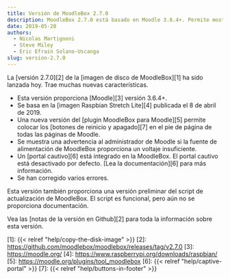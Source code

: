 ```yaml
---
title: Versión de MoodleBox 2.7.0
description: MoodleBox 2.7.0 está basado en Moodle 3.6.4+. Permite mostrar los botones de reinicio y parada en el pie de página de todas las páginas de Moodle.
date: 2019-05-20
authors:
  - Nicolas Martignoni
  - Steve Miley
  - Eric Efrain Solano-Uscanga
slug: version-2.7.0
---
```


La [versión 2.7.0][2] de la [imagen de disco de MoodleBox][1] ha sido lanzada hoy. Trae muchas nuevas características.

  - Esta versión proporciona [Moodle][3] versión 3.6.4+.
  - Se basa en la [imagen Raspbian Stretch Lite][4] publicada el 8 de abril de 2019.
  - Una nueva versión del [plugin MoodleBox para Moodle][5] permite colocar los [botones de reinicio y apagado][7] en el pie de página de todas las páginas de Moodle.
  - Se muestra una advertencia al administrador de Moodle si la fuente de alimentación de MoodleBox proporciona un voltaje insuficiente.
  - Un [portal cautivo][6] está integrado en la MoodleBox. El portal cautivo está desactivado por defecto. [Lea la documentación][6] para más información.
  - Se han corregido varios errores.

Esta versión también proporciona una versión preliminar del script de actualización de MoodleBox. El script es funcional, pero aún no se proporciona documentación.

Vea las [notas de la versión en Github][2] para toda la información sobre esta versión.

 [1]: {{< relref "help/copy-the-disk-image" >}}
 [2]: https://github.com/moodlebox/moodlebox/releases/tag/v2.7.0
 [3]: https://moodle.org/
 [4]: https://www.raspberrypi.org/downloads/raspbian/
 [5]: https://moodle.org/plugins/tool_moodlebox
 [6]: {{< relref "help/captive-portal" >}}
 [7]: {{< relref "help/buttons-in-footer" >}}
